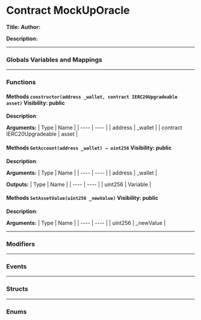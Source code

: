 # Contract MockUpOracle
**Title:** 
**Author:** 

**Description:** 

---
### Globals Variables and Mappings

---
### Functions

#### Methods `constructor(address _wallet, contract IERC20Upgradeable asset)`  Visibility:  public

**Description**: 

**Arguments:**
| Type | Name |
| ---- | ---- |
| address | _wallet |
| contract IERC20Upgradeable | asset |





#### Methods `GetAccount(address _wallet) → uint256`  Visibility:  public

**Description**: 

**Arguments:**
| Type | Name |
| ---- | ---- |
| address | _wallet |

**Outputs:**
| Type | Name |
| ---- | ---- |
| uint256 | Variable |




#### Methods `SetAssetValue(uint256 _newValue)`  Visibility:  public

**Description**: 

**Arguments:**
| Type | Name |
| ---- | ---- |
| uint256 | _newValue |





---
### Modifiers

---
### Events

---
### Structs

---
### Enums
